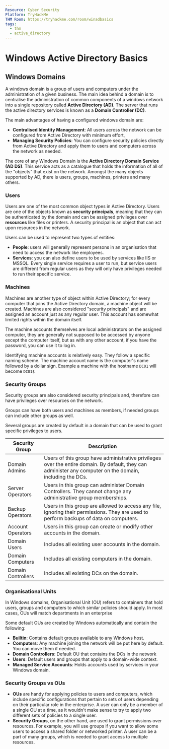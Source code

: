 ```yaml
---
Resource: Cyber Security
Platform: TryHackMe
THM Room: https://tryhackme.com/room/winadbasics
tags:
  - thm
  - active_directory
---
```

# Windows Active Directory Basics
## Windows Domains
A windows domain is a group of users and computers under the administration of a given business. The main idea behind a domain is to centralise the administration of common components of a windows network into a single repository called **Active Directory (AD)**. The server that runs the active directory services is known as a **Domain Controller (DC)**.

The main advantages of having a configured windows domain are:
- **Centralised Identity Management**: All users across the network can be configured from Active Directory with minimum effort,
- **Managing Security Policies**: You can configure security policies directly from Active Directory and apply them to users and computers across the network as needed.

The core of any Windows Domain is the **Active Directory Domain Service (AD DS)**. This service acts as a catalogue that holds the information of all of the "objects" that exist on the network. Amongst the many objects supported by AD, there is users, groups, machines, printers and many others.

### Users
Users are one of the most common object types in Active Directory. Users are one of the objects known as **security principals**, meaning that they can be authenticated by the domain and can be assigned privileges over **resources** like files or printers. A security principal is an object that can act upon resources in the network.

Users can be used to represent two types of entities:
- **People**: users will generally represent persons in an organisation that need to access the network like employees.
- **Services**: you can also define users to be used by services like IIS or MSSQL. Every single service requires a user to run, but service users are different from regular users as they will only have privileges needed to run their specific service.

### Machines
Machines are another type of object within Active Directory; for every computer that joins the Active Directory domain, a machine object will be created. Machines are also considered "security principals" and are assigned an account just as any regular user. This account has somewhat limited rights within the domain itself.

The machine accounts themselves are local administrators on the assigned computer, they are generally not supposed to be accessed by anyone except the computer itself, but as with any other account, if you have the password, you can use it to log in.

Identifying machine accounts is relatively easy. They follow a specific naming scheme. The machine account name is the computer's name followed by a dollar sign. Example a machine with the hostname `DC01` will become `DC01$`

### Security Groups
Security groups are also considered security principals and, therefore can have privileges over resources on the network.

Groups can have both users and machines as members, if needed groups can include other groups as well.

Several groups are created by default in a domain that can be used to grant specific privileges to users.

| Security Group     | Description |
| ------------------ | ----------- |
| Domain Admins      | Users of this group have administrative privileges over the entire domain. By default, they can administer any computer on the domain, including the DCs.            |
| Server Operators   | Users in this group can administer Domain Controllers. They cannot change any administrative group memberships.            |
| Backup Operators   | Users in this group are allowed to access any file, ignoring their permissions. They are used to perform backups of data on computers.            |
| Account Operators  | Users in this group can create or modify other accounts in the domain.            |
| Domain Users       | Includes all existing user accounts in the domain.            |
| Domain Computers   | Includes all existing computers in the domain.            |
| Domain Controllers | Includes all existing DCs on the domain.           |

### Organisational Units
In Windows domains, Organisational Unit (OU) refers to containers that hold users, groups and computers to which similar policies should apply. In most cases, OUs will match departments in an enterprise

Some default OUs are created by Windows automatically and contain the following:
- **Builtin**: Contains default groups available to any Windows host.
- **Computers**: Any machine joining the network will be put here by default. You can move them if needed.
- **Domain Controllers**: Default OU that contains the DCs in the network
- **Users**: Default users and groups that apply to a domain-wide context.
- **Managed Service Accounts**: Holds accounts used by services in your Windows domain.

### Security Groups vs OUs
- **OUs** are handy for applying policies to users and computers, which include specific configurations that pertain to sets of users depending on their particular role in the enterprise. A user can only be a member of a single OU at a time, as it wouldn't make sense to try to apply two different sets of policies to a single user.
- **Security Groups**, on the other hand, are used to grant permissions over resources. For example, you will use groups if you want to allow some users to access a shared folder or networked printer. A user can be a part of many groups, which is needed to grant access to multiple resources.